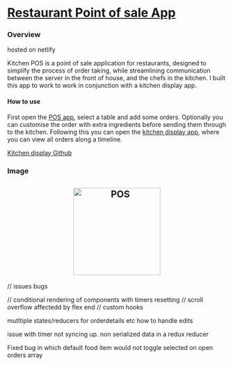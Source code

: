 # <a href="https://kitchenpos.netlify.app/">Restaurant Point of sale App</a>

### Overview

hosted on netlify

Kitchen POS is a point of sale application for restaurants, designed to simplify the process of order taking, while streamlining communication between the server in the front of house, and the chefs in the kitchen. I built this app to work  to work in conjunction with a kitchen display app.

#### How to use
First open the <a href="https://kitchenpos.netlify.app/">POS app</a>, select a table and add some orders. Optionally  you can customise the order with extra ingredients before sending them through to the kitchen.
Following this you can open the <a href="https://kitchenpos.netlify.app/">kitchen display app</a>, where you can view all orders along a timeline.

<a href="https://github.com/Fishamble/kitchen_back_end">Kitchen display Github</a>

### Image

<h2 align="center">
    <a href="https://kitchenpos.netlify.app/">
      <img src="https://github.com/Fishamble/kitchenpos/blob/master/src/Assets/KitchenPOS.jpg?raw=true" alt="POS" width="200px" />      
    </a>
    <br>
</h2>









// issues bugs



// conditional rendering of components with timers resetting
// scroll overflow affectedd by flex end
// custom hooks

mutltiple states/reducers for orderdetails etc
how to handle edits

issue with timer not syncing up.
non serialized data in a redux reducer

Fixed bug in which default food item would not toggle selected on open orders array


